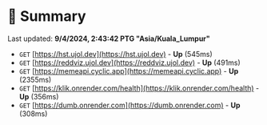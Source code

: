 # 📖 Summary
Last updated: **9/4/2024, 2:43:42 PTG "Asia/Kuala_Lumpur"**

- `GET` [https://hst.ujol.dev](https://hst.ujol.dev) - **Up** (545ms)
- `GET` [https://reddviz.ujol.dev](https://reddviz.ujol.dev) - **Up** (491ms)
- `GET` [https://memeapi.cyclic.app](https://memeapi.cyclic.app) - **Up** (2355ms)
- `GET` [https://klik.onrender.com/health](https://klik.onrender.com/health) - **Up** (356ms)
- `GET` [https://dumb.onrender.com](https://dumb.onrender.com) - **Up** (308ms)
